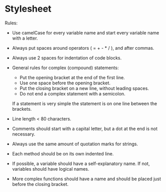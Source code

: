 # Stylesheet

Rules:

* Use camelCase for every variable name and start every variable name with a letter.
* Always put spaces around operators ( = + - * / ), and after commas.
* Always use 2 spaces for indentation of code blocks.
* General rules for complex (compound) statements:

  * Put the opening bracket at the end of the first line.
  * Use one space before the opening bracket.
  * Put the closing bracket on a new line, without leading spaces.
  * Do not end a complex statement with a semicolon.

  If a statement is very simple the statement is on one line between the brackets.
* Line length < 80 characters.
* Comments should start with a capital letter, but a dot at the end is not necessary.
* Always use the same amount of quotation marks for strings.
* Each method should be on its own indented line.
* If possible, a variable should have a self-explanatory name. If not, variables should have logical names.
* More complex functions should have a name and should be placed just before the closing bracket. 

